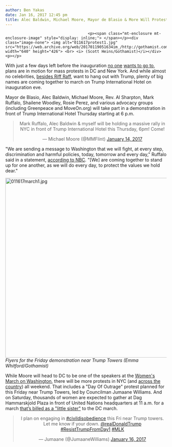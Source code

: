 ```yaml
---
author: Ben Yakas
date: Jan 16, 2017 12:45 pm
title: Alec Baldwin, Michael Moore, Mayor de Blasio & More Will Protest Trump Hotel Thursday
---
```


	
										<p><span class="mt-enclosure mt-enclosure-image" style="display: inline;"> </span></p><div class="image-none"> <img alt="011617protest1.jpg" src="https://web.archive.org/web/20170119051634im_/http://gothamist.com/attachments/byakas/011617protest1.jpg" width="640" height="426"> <br> <i> (Scott Heins/Gothamist)</i></div> <p></p>

<p>With just a few days left before the inauguration <a href="https://web.archive.org/web/20170119051634/http://nypost.com/2017/01/14/why-trumps-inauguration-day-will-be-better-without-celebs/?utm_campaign=SocialFlow&amp;utm_source=NYPTwitter&amp;utm_medium=SocialFlow&amp;sr_share=twitter">no one</a> <a href="https://web.archive.org/web/20170119051634/http://gothamist.com/2017/01/15/trump_fight_with_john_lewis_continu.php">wants to go to</a>, plans are in motion for mass protests in DC and New York. And while almost no celebrities, <a href="https://web.archive.org/web/20170119051634/http://www.xxlmag.com/news/2016/11/riff-raff-perform-at-donald-trumps-inauguration-50000/">besides Riff Raff</a>, want to hang out with Trump, plenty of big names are coming together to march on Trump International Hotel on inauguration eve.</p>

<p>Mayor de Blasio, Alec Baldwin, Michael Moore, Rev. Al Sharpton, Mark Ruffalo, Shailene Woodley, Rosie Perez, and various advocacy groups (including Greenpeace and MoveOn.org) will take part in a demonstration in front of Trump International Hotel Thursday starting at 6 p.m. </p>

<center><blockquote class="twitter-tweet" data-lang="en"><p lang="en" dir="ltr">Mark Ruffalo, Alec Baldwin &amp; myself will be holding a massive rally in NYC in front of Trump International Hotel this Thursday, 6pm! Come!</p>&#x2014; Michael Moore (@MMFlint) <a href="https://web.archive.org/web/20170119051634/https://twitter.com/MMFlint/status/820420014977253380">January 14, 2017</a></blockquote>
<script async src="//web.archive.org/web/20170119051634js_/http://platform.twitter.com/widgets.js" charset="utf-8"></script></center>

<p>&quot;We are sending a message to Washington that we will fight, at every step, discrimination and harmful policies, today, tomorrow and every day,&quot; Ruffalo said in a statement, <a href="https://web.archive.org/web/20170119051634/http://www.nbcnewyork.com/news/local/Trump-Inauguration-Protest-Mayor-De-Blasio-Al-Sharpton-Mark-Ruffalo-Michale-Moore-Rosie-Perez-Greenpeace-MoveOn-410734835.html">according to NBC</a>. &quot;[We] are coming together to stand up for one another, as we will do every day, to protect the values we hold dear.&quot;</p>

<p><span class="mt-enclosure mt-enclosure-image" style="display: inline;"> </span></p><div class="image-none"> <img alt="011617march1.jpg" src="https://web.archive.org/web/20170119051634im_/http://gothamist.com/attachments/byakas/011617march1.jpg" width="640" height="560"> <br> <i> Flyers for the Friday demonstration near Trump Towers (Emma Whitford/Gothamist)</i></div> <p></p>

<p>While Moore will head to DC to be one of the speakers at the <a href="https://web.archive.org/web/20170119051634/http://dcist.com/tags/women&apos;smarchonwashington">Women&apos;s March on Washington</a>, there will be more protests in NYC (and <a href="https://web.archive.org/web/20170119051634/http://www.huffingtonpost.com/entry/anti-trump-inauguration-protests_us_58750010e4b043ad97e5c58b">across the country</a>) all weekend. That includes a &quot;Day Of Outrage&quot; protest planned for this Friday near Trump Towers, led by Councilman Jumaane Williams. And on Saturday, thousands of women are expected to gather at Dag Hammarskjold Plaza in front of United Nations headquarters at 11 a.m. for a march <a href="https://web.archive.org/web/20170119051634/http://www.nydailynews.com/news/politics/women-march-nyc-ave-protest-trump-election-article-1.2939371">that&#x2019;s billed as a &quot;little sister&quot;</a> to the DC march. </p>

<center><blockquote class="twitter-tweet" data-lang="en"><p lang="en" dir="ltr">I plan on engaging in <a href="https://web.archive.org/web/20170119051634/https://twitter.com/hashtag/civildisobedience?src=hash">#civildisobedience</a>  this Fri near Trump towers. Let me know if your down. <a href="https://web.archive.org/web/20170119051634/https://twitter.com/realDonaldTrump">@realDonaldTrump</a> <a href="https://web.archive.org/web/20170119051634/https://twitter.com/hashtag/ResistTrumpFromDay1?src=hash">#ResistTrumpFromDay1</a> <a href="https://web.archive.org/web/20170119051634/https://twitter.com/hashtag/MLK?src=hash">#MLK</a></p>&#x2014; Jumaane (@JumaaneWilliams) <a href="https://web.archive.org/web/20170119051634/https://twitter.com/JumaaneWilliams/status/821033342585946113">January 16, 2017</a></blockquote>
<script async src="//web.archive.org/web/20170119051634js_/http://platform.twitter.com/widgets.js" charset="utf-8"></script></center>					
										
									
				
